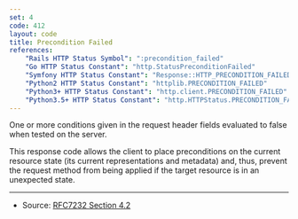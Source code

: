 ```yaml
---
set: 4
code: 412
layout: code
title: Precondition Failed
references:
    "Rails HTTP Status Symbol": ":precondition_failed"
    "Go HTTP Status Constant": "http.StatusPreconditionFailed"
    "Symfony HTTP Status Constant": "Response::HTTP_PRECONDITION_FAILED"
    "Python2 HTTP Status Constant": "httplib.PRECONDITION_FAILED"
    "Python3+ HTTP Status Constant": "http.client.PRECONDITION_FAILED"
    "Python3.5+ HTTP Status Constant": "http.HTTPStatus.PRECONDITION_FAILED"
---
```


One or more conditions given in the request header fields evaluated to
false when tested on the server.

This response code allows the client to place preconditions on the
current resource state (its current representations and metadata) and,
thus, prevent the request method from being applied if the target
resource is in an unexpected state.

---

* Source: [RFC7232 Section 4.2][1]

[1]: <https://datatracker.ietf.org/doc/html/rfc7232#section-4.2>
